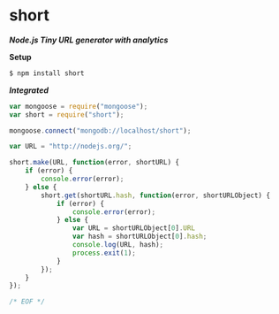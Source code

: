 
short
=====

***Node.js Tiny URL generator with analytics***

**Setup**

```bash
$ npm install short
```
***Integrated***

```javascript
var mongoose = require("mongoose");
var short = require("short");

mongoose.connect("mongodb://localhost/short");

var URL = "http://nodejs.org/";

short.make(URL, function(error, shortURL) {
	if (error) {
		console.error(error);
	} else {
		short.get(shortURL.hash, function(error, shortURLObject) {
			if (error) {
				console.error(error);
			} else {
				var URL = shortURLObject[0].URL
				var hash = shortURLObject[0].hash;
				console.log(URL, hash);
				process.exit(1);
			}
		});
	}
});

/* EOF */
```